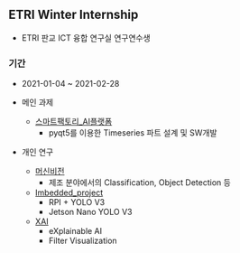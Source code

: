 ## ETRI Winter Internship
- ETRI 판교 ICT 융합 연구실 연구연수생

### 기간
- 2021-01-04 ~ 2021-02-28

- 메인 과제
    - [스마트팩토리_AI플랫폼](스마트팩토리_AI플랫폼.md)
        - pyqt5를 이용한 Timeseries 파트 설계 및 SW개발 

- 개인 연구
    - [머신비전](머신비전.md)
        - 제조 분야에서의 Classification, Object Detection 등
    - [Imbedded_project](Imbedded_project.md)
        - RPI + YOLO V3
        - Jetson Nano YOLO V3
    - [XAI](XAI.md)
        - eXplainable AI
        - Filter Visualization
        